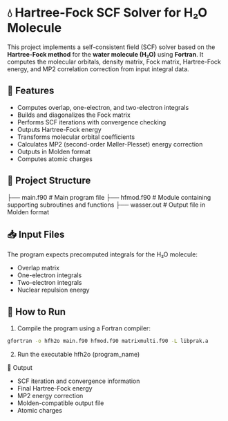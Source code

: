 
# 💧 Hartree-Fock SCF Solver for H₂O Molecule

This project implements a self-consistent field (SCF) solver based on the **Hartree-Fock method** for the **water molecule (H₂O)** using **Fortran**. It computes the molecular orbitals, density matrix, Fock matrix, Hartree-Fock energy, and MP2 correlation correction from input integral data.

## 🧪 Features

- Computes overlap, one-electron, and two-electron integrals
- Builds and diagonalizes the Fock matrix
- Performs SCF iterations with convergence checking
- Outputs Hartree-Fock energy
- Transforms molecular orbital coefficients
- Calculates MP2 (second-order Møller-Plesset) energy correction
- Outputs in Molden format
- Computes atomic charges

## 📂 Project Structure
  ├── main.f90 # Main program file
  ├── hfmod.f90 # Module containing supporting subroutines and functions
  ├── wasser.out # Output file in Molden format 


  ## 📥 Input Files

The program expects precomputed integrals for the H₂O molecule:
- Overlap matrix
- One-electron integrals
- Two-electron integrals
- Nuclear repulsion energy

## 🚀 How to Run

1. Compile the program using a Fortran compiler:

```bash
gfortran -o hfh2o main.f90 hfmod.f90 matrixmulti.f90 -L libprak.a
````
2. Run the executable
  hfh2o (program_name)


📘 Output
- SCF iteration and convergence information
- Final Hartree-Fock energy
- MP2 energy correction
- Molden-compatible output file
- Atomic charges



